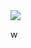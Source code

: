 <!DOCTYPE html>
<html lang "en">
  
<html>
  <title>Eh.Kickz</title>
<img src="images/pic 1/.jpg" />
  <p>w</p>
  </html>
